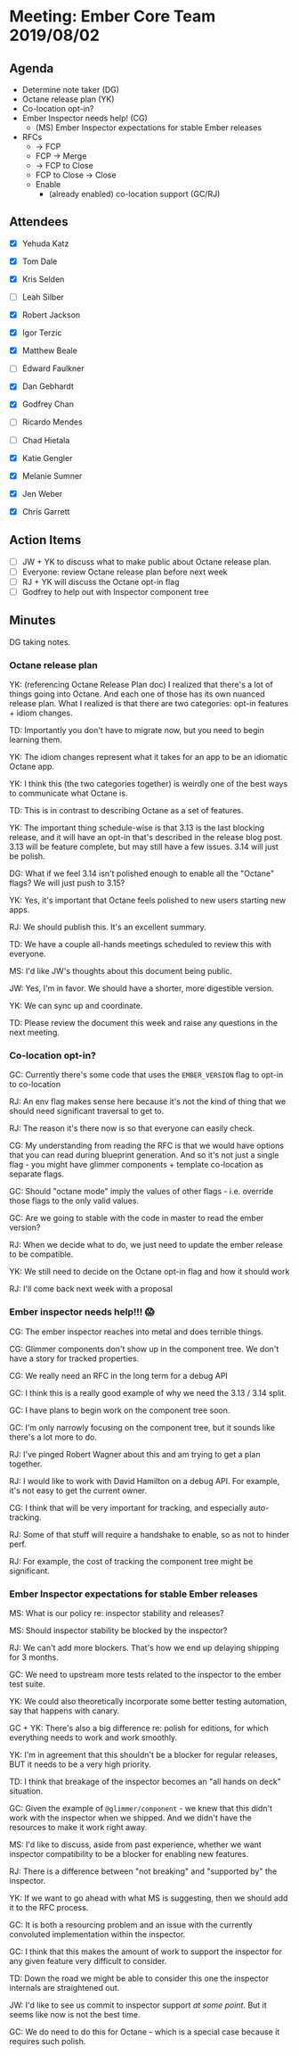 # Meeting: Ember Core Team 2019/08/02

## Agenda

- Determine note taker (DG)
- Octane release plan (YK)
- Co-location opt-in?
- Ember Inspector needs help! (CG)
    - (MS) Ember Inspector expectations for stable Ember releases
- RFCs
    - → FCP
    - FCP → Merge
    - → FCP to Close
    - FCP to Close → Close
    - Enable
        - (already enabled) co-location support (GC/RJ)

## Attendees

- [x]  Yehuda Katz
- [x]  Tom Dale
- [x]  Kris Selden
- [ ]  Leah Silber
- [x]  Robert Jackson
- [x]  Igor Terzic
- [x]  Matthew Beale
- [ ]  Edward Faulkner

- [x]  Dan Gebhardt
- [x]  Godfrey Chan
- [ ]  Ricardo Mendes
- [ ]  Chad Hietala
- [x]  Katie Gengler
- [x]  Melanie Sumner
- [x]  Jen Weber
- [x]  Chris Garrett

## Action Items

- [ ]  JW + YK to discuss what to make public about Octane release plan.
- [ ]  Everyone: review Octane release plan before next week
- [ ]  RJ + YK will discuss the Octane opt-in flag
- [ ]  Godfrey to help out with Inspector component tree

## Minutes

DG taking notes.

### Octane release plan

YK: (referencing Octane Release Plan doc) I realized that there's a lot of things going into Octane. And each one of those has its own nuanced release plan. What I realized is that there are two categories: opt-in features + idiom changes.

TD: Importantly you don't have to migrate now, but you need to begin learning them.

YK: The idiom changes represent what it takes for an app to be an idiomatic Octane app.

YK: I think this (the two categories together) is weirdly one of the best ways to communicate what Octane is.

TD: This is in contrast to describing Octane as a set of features.

YK: The important thing schedule-wise is that 3.13 is the last blocking release, and it will have an opt-in that's described in the release blog post. 3.13 will be feature complete, but may still have a few issues. 3.14 will just be polish.

DG: What if we feel 3.14 isn't polished enough to enable all the "Octane" flags? We will just push to 3.15?

YK: Yes, it's important that Octane feels polished to new users starting new apps.

RJ: We should publish this. It's an excellent summary.

TD: We have a couple all-hands meetings scheduled to review this with everyone.

MS: I'd like JW's thoughts about this document being public.

JW: Yes, I'm in favor. We should have a shorter, more digestible version.

YK: We can sync up and coordinate.

TD: Please review the document this week and raise any questions in the next meeting.

### Co-location opt-in?

GC: Currently there's some code that uses the `EMBER_VERSION` flag to opt-in to co-location

RJ: An env flag makes sense here because it's not the kind of thing that we should need significant traversal to get to.

RJ: The reason it's there now is so that everyone can easily check.

CG: My understanding from reading the RFC is that we would have options that you can read during blueprint generation. And so it's not just a single flag - you might have glimmer components + template co-location as separate flags.

GC: Should "octane mode" imply the values of other flags - i.e. override those flags to the only valid values.

GC: Are we going to stable with the code in master to read the ember version?

RJ: When we decide what to do, we just need to update the ember release to be compatible.

YK: We still need to decide on the Octane opt-in flag and how it should work

RJ: I'll come back next week with a proposal

### Ember inspector needs help!!! 😱

CG: The ember inspector reaches into metal and does terrible things.

CG: Glimmer components don't show up in the component tree. We don't have a story for tracked properties.

CG: We really need an RFC in the long term for a debug API

GC: I think this is a really good example of why we need the 3.13 / 3.14 split.

GC: I have plans to begin work on the component tree soon.

GC: I'm only narrowly focusing on the component tree, but it sounds like there's a lot more to do.

RJ: I've pinged Robert Wagner about this and am trying to get a plan together.

RJ: I would like to work with David Hamilton on a debug API. For example, it's not easy to get the current owner.

CG: I think that will be very important for tracking, and especially auto-tracking.

RJ: Some of that stuff will require a handshake to enable, so as not to hinder perf.

RJ: For example, the cost of tracking the component tree might be significant. 

### Ember Inspector expectations for stable Ember releases

MS: What is our policy re: inspector stability and releases?

MS: Should inspector stability be blocked by the inspector?

RJ: We can't add more blockers. That's how we end up delaying shipping for 3 months.

GC: We need to upstream more tests related to the inspector to the ember test suite.

YK: We could also theoretically incorporate some better testing automation, say that happens with canary.

GC + YK: There's also a big difference re: polish for editions, for which everything needs to work and work smoothly.

YK: I'm in agreement that this shouldn't be a blocker for regular releases, BUT it needs to be a very high priority.

TD: I think that breakage of the inspector becomes an "all hands on deck" situation.

GC: Given the example of `@glimmer/component` - we knew that this didn't work with the inspector when we shipped. And we didn't have the resources to make it work right away.

MS: I'd like to discuss, aside from past experience, whether we want inspector compatibility to be a blocker for enabling new features.

RJ: There is a difference between "not breaking" and "supported by" the inspector.

YK: If we want to go ahead with what MS is suggesting, then we should add it to the RFC process.

GC: It is both a resourcing problem and an issue with the currently convoluted implementation within the inspector.

GC: I think that this makes the amount of work to support the inspector for any given feature very difficult to consider.

TD: Down the road we might be able to consider this one the inspector internals are straightened out.

JW: I'd like to see us commit to inspector support *at some point*. But it seems like now is not the best time.

GC: We do need to do this for Octane - which is a special case because it requires such polish.
